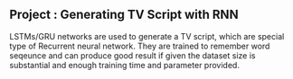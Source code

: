 ## Project : Generating TV Script with RNN

LSTMs/GRU networks are used to generate a TV script, which are special type of Recurrent neural network. They are trained to remember word seqeunce and can produce good result if given the dataset size is substantial and enough training time and parameter provided.

